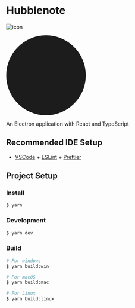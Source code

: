 # Hubblenote

![icon](https://github.com/user-attachments/assets/65d8bd1a-c674-4848-98bb-032703a3cfbc)<!DOCTYPE svg PUBLIC "-//W3C//DTD SVG 1.1//EN" "http://www.w3.org/Graphics/SVG/1.1/DTD/svg11.dtd">

<!-- Uploaded to: SVG Repo, www.svgrepo.com, Transformed by: SVG Repo Mixer Tools -->
<svg version="1.1" id="Capa_1" xmlns="http://www.w3.org/2000/svg" xmlns:xlink="http://www.w3.org/1999/xlink" viewBox="-128 -128 768.00 768.00" xml:space="preserve" width="214px" height="214px" fill="#ffffff" transform="rotate(45)matrix(1, 0, 0, 1, 0, 0)" stroke="#ffffff" stroke-width="0.00512">

<g id="SVGRepo_bgCarrier" stroke-width="0" transform="translate(0,0), scale(1)">

<rect x="-128" y="-128" width="768.00" height="768.00" rx="384" fill="#1c1c1c" strokewidth="0"/>

</g>

<g id="SVGRepo_tracerCarrier" stroke-linecap="round" stroke-linejoin="round" stroke="#CCCCCC" stroke-width="26.624000000000002"> <g> <path style="fill:#5C546A;" d="M72,72H24c-4.418,0-8,3.582-8,8v56h56V72z"/> <path style="fill:#5C546A;" d="M16,152v56c0,4.418,3.582,8,8,8h48v-64H16z"/> <path style="fill:#5C546A;" d="M144,136V80c0-4.418-3.582-8-8-8H88v64H144z"/> <path style="fill:#5C546A;" d="M88,216h48c4.418,0,8-3.582,8-8v-56H88V216z"/> <path style="fill:#5C546A;" d="M16,344v56c0,4.418,3.582,8,8,8h48v-64H16z"/> <path style="fill:#5C546A;" d="M88,408h48c4.418,0,8-3.582,8-8v-56H88V408z"/> <path style="fill:#5C546A;" d="M72,264H24c-4.418,0-8,3.582-8,8v56h56V264z"/> <path style="fill:#5C546A;" d="M144,328v-56c0-4.418-3.582-8-8-8H88v64H144z"/> <polygon style="fill:#888693;" points="72,264 72,328 16,328 16,344 72,344 72,408 88,408 88,344 144,344 144,328 88,328 88,264 88,248 72,248 "/> <polygon style="fill:#888693;" points="88,216 88,152 144,152 144,136 88,136 88,72 72,72 72,136 16,136 16,152 72,152 72,216 72,232 88,232 "/> <path style="fill:#5C546A;" d="M88,232H72H16c-4.422,0-8,3.582-8,8s3.578,8,8,8h56h16h88v-16H88z"/> <path style="fill:#5C546A;" d="M368,152v56c0,4.418,3.582,8,8,8h48v-64H368z"/> <path style="fill:#5C546A;" d="M440,216h48c4.418,0,8-3.582,8-8v-56h-56V216z"/> <path style="fill:#5C546A;" d="M424,72h-48c-4.418,0-8,3.582-8,8v56h56V72z"/> <path style="fill:#5C546A;" d="M496,136V80c0-4.418-3.582-8-8-8h-48v64H496z"/> <path style="fill:#5C546A;" d="M496,328v-56c0-4.418-3.582-8-8-8h-48v64H496z"/> <path style="fill:#5C546A;" d="M440,408h48c4.418,0,8-3.582,8-8v-56h-56V408z"/> <path style="fill:#5C546A;" d="M368,344v56c0,4.418,3.582,8,8,8h48v-64H368z"/> <path style="fill:#5C546A;" d="M424,264h-48c-4.418,0-8,3.582-8,8v56h56V264z"/> <polygon style="fill:#888693;" points="424,264 424,328 368,328 368,344 424,344 424,408 440,408 440,344 496,344 496,328 440,328 440,264 440,248 424,248 "/> <polygon style="fill:#888693;" points="440,216 440,152 496,152 496,136 440,136 440,72 424,72 424,136 368,136 368,152 424,152 424,216 424,232 440,232 "/> <path style="fill:#5C546A;" d="M496,232h-56h-16h-87.995l-0.003,16H424h16h56c4.422,0,8-3.582,8-8S500.422,232,496,232z"/> <path style="fill:#888693;" d="M176,376c-4.422,0-8,3.582-8,8s3.578,8,8,8h16v-16H176z"/> <path style="fill:#888693;" d="M336,392c4.422,0,8-3.582,8-8s-3.578-8-8-8h-16v16H336z"/> <path style="fill:#D5D9DE;" d="M288,272h-16h-16v88c13.255,0,24,10.745,24,24s-10.745,24-24,24v88h64V392v-16V272h-16H288z"/> <path style="fill:#B6B8BE;" d="M256,408c-13.255,0-24-10.745-24-24s10.745-24,24-24v-88h-16h-16h-16h-16v104v16v104h64V408z"/> <path style="fill:#888693;" d="M192,232h-8h-8v16v8c0,8.824,7.18,16,16,16V232z"/> <rect x="240" y="232" style="fill:#888693;" width="16" height="40"/> <path style="fill:#888693;" d="M224,216v-64h-56v44.703c0,8.25,2.813,13.016,8,19.32V216H224z"/> <path style="fill:#888693;" d="M256,0h-72c-8.82,0-16,7.176-16,16v120h88V0z"/> <rect x="240" y="152" style="fill:#888693;" width="16" height="64"/> <rect x="208" y="232" style="fill:#888693;" width="16" height="40"/> <path style="fill:#B6B8BE;" d="M336.008,216c5.109-6.262,7.992-11.18,7.992-19.301V152h-56v64h48v16h-8h-8v40 c8.82,0,16-7.176,16-16l0.002-8l0.003-16L336.008,216z"/> <rect x="256" y="152" style="fill:#B6B8BE;" width="16" height="64"/> <rect x="288" y="232" style="fill:#B6B8BE;" width="16" height="40"/> <rect x="256" y="232" style="fill:#B6B8BE;" width="16" height="40"/> <path style="fill:#B6B8BE;" d="M344,136V16c0-8.824-7.18-16-16-16h-72v136H344z"/> <path style="fill:#888693;" d="M256,512h72c4.422,0,8-3.582,8-8s-3.578-8-8-8h-8h-64V512z"/> <polygon style="fill:#5C546A;" points="208,232 224,232 224,272 240,272 240,232 256,232 256,216 240,216 240,152 256,152 256,136 168,136 168,152 224,152 224,216 176,216 176,216.023 176,232 184,232 192,232 192,272 208,272 "/> <circle style="fill:#888693;" cx="256" cy="384" r="24"/> <path style="fill:#5C546A;" d="M192,496h-8c-4.422,0-8,3.582-8,8s3.578,8,8,8h72v-16H192z"/> <polygon style="fill:#888693;" points="320,232 328,232 336,232 336,216 288,216 288,152 344,152 344,136 256,136 256,152 272,152 272,216 256,216 256,232 272,232 272,272 288,272 288,232 304,232 304,272 320,272 "/> </g> </g>

<g id="SVGRepo_iconCarrier"> <g> <path style="fill:#5C546A;" d="M72,72H24c-4.418,0-8,3.582-8,8v56h56V72z"/> <path style="fill:#5C546A;" d="M16,152v56c0,4.418,3.582,8,8,8h48v-64H16z"/> <path style="fill:#5C546A;" d="M144,136V80c0-4.418-3.582-8-8-8H88v64H144z"/> <path style="fill:#5C546A;" d="M88,216h48c4.418,0,8-3.582,8-8v-56H88V216z"/> <path style="fill:#5C546A;" d="M16,344v56c0,4.418,3.582,8,8,8h48v-64H16z"/> <path style="fill:#5C546A;" d="M88,408h48c4.418,0,8-3.582,8-8v-56H88V408z"/> <path style="fill:#5C546A;" d="M72,264H24c-4.418,0-8,3.582-8,8v56h56V264z"/> <path style="fill:#5C546A;" d="M144,328v-56c0-4.418-3.582-8-8-8H88v64H144z"/> <polygon style="fill:#888693;" points="72,264 72,328 16,328 16,344 72,344 72,408 88,408 88,344 144,344 144,328 88,328 88,264 88,248 72,248 "/> <polygon style="fill:#888693;" points="88,216 88,152 144,152 144,136 88,136 88,72 72,72 72,136 16,136 16,152 72,152 72,216 72,232 88,232 "/> <path style="fill:#5C546A;" d="M88,232H72H16c-4.422,0-8,3.582-8,8s3.578,8,8,8h56h16h88v-16H88z"/> <path style="fill:#5C546A;" d="M368,152v56c0,4.418,3.582,8,8,8h48v-64H368z"/> <path style="fill:#5C546A;" d="M440,216h48c4.418,0,8-3.582,8-8v-56h-56V216z"/> <path style="fill:#5C546A;" d="M424,72h-48c-4.418,0-8,3.582-8,8v56h56V72z"/> <path style="fill:#5C546A;" d="M496,136V80c0-4.418-3.582-8-8-8h-48v64H496z"/> <path style="fill:#5C546A;" d="M496,328v-56c0-4.418-3.582-8-8-8h-48v64H496z"/> <path style="fill:#5C546A;" d="M440,408h48c4.418,0,8-3.582,8-8v-56h-56V408z"/> <path style="fill:#5C546A;" d="M368,344v56c0,4.418,3.582,8,8,8h48v-64H368z"/> <path style="fill:#5C546A;" d="M424,264h-48c-4.418,0-8,3.582-8,8v56h56V264z"/> <polygon style="fill:#888693;" points="424,264 424,328 368,328 368,344 424,344 424,408 440,408 440,344 496,344 496,328 440,328 440,264 440,248 424,248 "/> <polygon style="fill:#888693;" points="440,216 440,152 496,152 496,136 440,136 440,72 424,72 424,136 368,136 368,152 424,152 424,216 424,232 440,232 "/> <path style="fill:#5C546A;" d="M496,232h-56h-16h-87.995l-0.003,16H424h16h56c4.422,0,8-3.582,8-8S500.422,232,496,232z"/> <path style="fill:#888693;" d="M176,376c-4.422,0-8,3.582-8,8s3.578,8,8,8h16v-16H176z"/> <path style="fill:#888693;" d="M336,392c4.422,0,8-3.582,8-8s-3.578-8-8-8h-16v16H336z"/> <path style="fill:#D5D9DE;" d="M288,272h-16h-16v88c13.255,0,24,10.745,24,24s-10.745,24-24,24v88h64V392v-16V272h-16H288z"/> <path style="fill:#B6B8BE;" d="M256,408c-13.255,0-24-10.745-24-24s10.745-24,24-24v-88h-16h-16h-16h-16v104v16v104h64V408z"/> <path style="fill:#888693;" d="M192,232h-8h-8v16v8c0,8.824,7.18,16,16,16V232z"/> <rect x="240" y="232" style="fill:#888693;" width="16" height="40"/> <path style="fill:#888693;" d="M224,216v-64h-56v44.703c0,8.25,2.813,13.016,8,19.32V216H224z"/> <path style="fill:#888693;" d="M256,0h-72c-8.82,0-16,7.176-16,16v120h88V0z"/> <rect x="240" y="152" style="fill:#888693;" width="16" height="64"/> <rect x="208" y="232" style="fill:#888693;" width="16" height="40"/> <path style="fill:#B6B8BE;" d="M336.008,216c5.109-6.262,7.992-11.18,7.992-19.301V152h-56v64h48v16h-8h-8v40 c8.82,0,16-7.176,16-16l0.002-8l0.003-16L336.008,216z"/> <rect x="256" y="152" style="fill:#B6B8BE;" width="16" height="64"/> <rect x="288" y="232" style="fill:#B6B8BE;" width="16" height="40"/> <rect x="256" y="232" style="fill:#B6B8BE;" width="16" height="40"/> <path style="fill:#B6B8BE;" d="M344,136V16c0-8.824-7.18-16-16-16h-72v136H344z"/> <path style="fill:#888693;" d="M256,512h72c4.422,0,8-3.582,8-8s-3.578-8-8-8h-8h-64V512z"/> <polygon style="fill:#5C546A;" points="208,232 224,232 224,272 240,272 240,232 256,232 256,216 240,216 240,152 256,152 256,136 168,136 168,152 224,152 224,216 176,216 176,216.023 176,232 184,232 192,232 192,272 208,272 "/> <circle style="fill:#888693;" cx="256" cy="384" r="24"/> <path style="fill:#5C546A;" d="M192,496h-8c-4.422,0-8,3.582-8,8s3.578,8,8,8h72v-16H192z"/> <polygon style="fill:#888693;" points="320,232 328,232 336,232 336,216 288,216 288,152 344,152 344,136 256,136 256,152 272,152 272,216 256,216 256,232 272,232 272,272 288,272 288,232 304,232 304,272 320,272 "/> </g> </g>

</svg>


An Electron application with React and TypeScript

## Recommended IDE Setup

- [VSCode](https://code.visualstudio.com/) + [ESLint](https://marketplace.visualstudio.com/items?itemName=dbaeumer.vscode-eslint) + [Prettier](https://marketplace.visualstudio.com/items?itemName=esbenp.prettier-vscode)

## Project Setup

### Install

```bash
$ yarn
```

### Development

```bash
$ yarn dev
```

### Build

```bash
# For windows
$ yarn build:win

# For macOS
$ yarn build:mac

# For Linux
$ yarn build:linux
```
